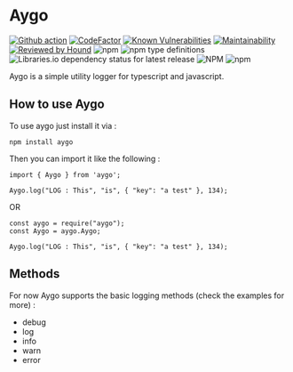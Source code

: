 # Aygo

[![Github action](https://github.com/aygo-js/aygo/workflows/Lint,%20Test%20and%20Build/badge.svg)](https://github.com/aygo-js/aygo/actions?query=workflow%3A%22Lint%2C+Test+and+Build%22)
[![CodeFactor](https://www.codefactor.io/repository/github/aygo-js/aygo/badge)](https://www.codefactor.io/repository/github/aygo-js/aygo)
[![Known Vulnerabilities](https://snyk.io/test/github/aygo-js/aygo/badge.svg?targetFile=package.json)](https://snyk.io/test/github/aygo-js/aygo?targetFile=package.json)
[![Maintainability](https://api.codeclimate.com/v1/badges/146ecacdbb5301100b6f/maintainability)](https://codeclimate.com/github/aygo-js/aygo/maintainability)
[![Reviewed by Hound](https://img.shields.io/badge/Reviewed_by-Hound-8E64B0.svg)](https://houndci.com)
![npm](https://img.shields.io/npm/v/aygo)
![npm type definitions](https://img.shields.io/npm/types/aygo)
![Libraries.io dependency status for latest release](https://img.shields.io/librariesio/release/npm/aygo)
![NPM](https://img.shields.io/npm/l/aygo)
![npm](https://img.shields.io/npm/dt/aygo)

Aygo is a simple utility logger for typescript and javascript.

## How to use Aygo

To use aygo just install it via : 

`npm install aygo`

Then you can import it like the following :

```
import { Aygo } from 'aygo';

Aygo.log("LOG : This", "is", { "key": "a test" }, 134);
``` 

OR

```
const aygo = require("aygo");
const Aygo = aygo.Aygo;

Aygo.log("LOG : This", "is", { "key": "a test" }, 134);
 ```

## Methods

For now Aygo supports the basic logging methods (check the examples for more) :

* debug
* log
* info
* warn
* error

